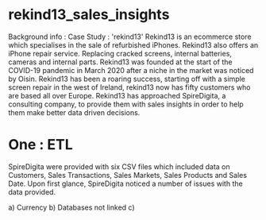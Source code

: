 # rekind13_sales_insights
Background info : Case Study : 'rekind13'
Rekind13 is an ecommerce store which specialises in the sale of refurbished iPhones. Rekind13 also offers an iPhone repair service. Replacing cracked screens, internal batteries, cameras and internal parts. Rekind13 was founded at the start of the COVID-19 pandemic in March 2020 after a niche in the market was noticed by Oisin. Rekind13 has been a roaring success, starting off with a simple screen repair in the west of Ireland, rekind13 now has fifty customers who are based all over Europe. Rekind13 has approached SpireDigita, a consulting company, to provide them with sales insights in order to help them make better data driven decisions. 

# One : ETL
SpireDigita were provided with six CSV files which included data on Customers, Sales Transactions, Sales Markets, Sales Products and Sales Date. Upon first glance, SpireDigita noticed a number of issues with the data provided.

a) Currency
b) Databases not linked
c) 

